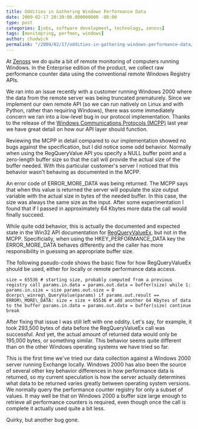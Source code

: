 ```yaml
---
title: Oddities in Gathering Windows Performance Data
date: 2009-02-17 20:39:08.000000000 -08:00
type: post
categories: [jobs, software development, technology, zenoss]
tags: [monitopring, perfmon, windows]
author: chadwick
permalink: "/2009/02/17/oddities-in-gathering-windows-performance-data/"
---
```

At [Zenoss](http://www.zenoss.com/) we do quite a bit of remote monitoring of
computers running Windows. In the Enterprise edition of the product, we
collect raw performance counter data using the conventional remote Windows
Registry APIs.

We ran into an issue recently with a customer running Windows 2000 where the
data from the remote server was being truncated prematurely. Since we
implement our own remote API (so we can run natively on Linux and with Python,
rather than requiring Windows), there was some immediately concern we ran into
a low-level bug in our protocol implementation. Thanks to the release of the
[Windows Communications Protocols
(MCPP)](http://msdn.microsoft.com/en-us/library/cc216513(PROT.10).aspx) last
year we have great detail on how our API layer should function.

Reviewing the MCPP in detail compared to our implementation showed no bugs
against the specification, but I did notice some odd behavior. Normally when
using the RegQueryValue API you specify a NULL buffer point and a zero-length
buffer size so that the call will provide the actual size of the buffer
needed. With this particular customer's server I noticed that this behavior
wasn't behaving as documented in the MCPP.

An error code of ERROR\_MORE\_DATA was being returned. The MCPP says that when
this value is returned the server will populate the size output variable with
the actual size in bytes of the needed buffer. In this case, the size was
always the same size as the input. After some experimentation I found that if
I passed in approximately 64 Kbytes more data the call would finally succeed.

While quite odd behavior, this is actually the documented and expected state
in the Win32 API documentation for
[RegQueryValueEx](http://msdn.microsoft.com/en-us/library/ms724911(VS.85).aspx),
but not in the MCPP. Specificially, when using the HKEY\_PERFORMANCE\_DATA key
the ERROR\_MORE\_DATA behaves differently and the caller has more
responsibility in guessing an appropriate buffer size.

The following pseudo-code shows the basic flow for how RegQueryValueEx should
be used, either for locally or remote performance data access.

```
size = 65536 # starting size, probably computed from a previous registry call params.in.data = params.out.data = buffer(size) while 1: params.in.size = size params.out.size = 0 dcerpc\_winreg\_QueryValue(params) if params.out.result == ERROR\_MORE\_DATA: size = size + 65536 # add another 64 Kbytes of data to the buffer params.in.data = params.out.data = buffer(size) continue break
```

After fixing that issue I was still left with one oddity. Let's say, for
example, it took 293,500 bytes of data before the RegQueryValueEx call was
successful. And yet, the actual amount of returned data would only be 195,000
bytes, or something similar. This behavior seems quite different than on the
other Windows operating systems we have tried so far.

This is the first time we've tried our data collection against a Windows 2000
server running Exchange locally. Windows 2000 has also been the source of
several other key behavior differences in how performance data is returned, so
my current speculation is how the server actually determines what data to be
returned varies greatly between operating system versions. We normally query
the performance counter registry for only a subset of values. It may well be
that on Windows 2000 a buffer size large enough to retrieve all performance
counters is required, even though once the call is complete it actually used
quite a bit less.

Quirky, but another bug gone.

